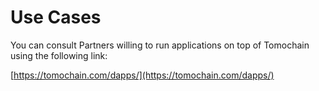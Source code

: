 # Use Cases

You can consult Partners willing to run applications on top of Tomochain using the following link:

[https://tomochain.com/dapps/](https://tomochain.com/dapps/)

